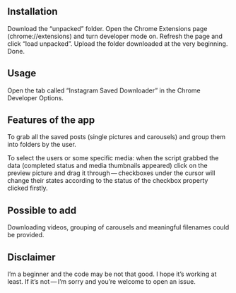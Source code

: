 ## Installation

Download the “unpacked” folder. Open the Chrome Extensions page (chrome://extensions) and turn developer mode on. Refresh the page and click “load unpacked”. Upload the folder downloaded at the very beginning. Done.

## Usage

Open the tab called “Instagram Saved Downloader” in the Chrome Developer Options.

## Features of the app

To grab all the saved posts (single pictures and carousels) and group them into folders by the user.

To select the users or some specific media: when the script grabbed the data (completed status and media thumbnails appeared) click on the preview picture and drag it through — checkboxes under the cursor will change their states according to the status of the checkbox property clicked firstly.

## Possible to add

Downloading videos, grouping of carousels and meaningful filenames could be provided.

## Disclaimer

I’m a beginner and the code may be not that good. I hope it’s working at least. If it’s not — I’m sorry and you’re welcome to open an issue.

